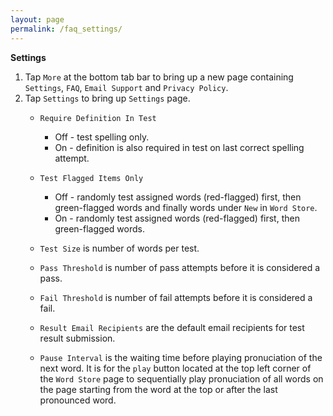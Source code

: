 ```yaml
---
layout: page
permalink: /faq_settings/
---
```

**Settings**
1. Tap `More` at the bottom tab bar to bring up a new page containing `Settings`, `FAQ`, `Email Support` and `Privacy Policy`.
1. Tap `Settings` to bring up `Settings` page.
    * `Require Definition In Test`
        * Off - test spelling only.
        * On - definition is also required in test on last correct spelling attempt.
    * `Test Flagged Items Only`
        * Off - randomly test assigned words (red-flagged) first, then green-flagged words and finally words under `New` in `Word Store`.
        * On - randomly test assigned words (red-flagged) first, then green-flagged words.
    * `Test Size` is number of words per test.
    * `Pass Threshold` is number of pass attempts before it is considered a pass.
    * `Fail Threshold` is number of fail attempts before it is considered a fail.

    * `Result Email Recipients` are the default email recipients for test result submission.

    * `Pause Interval` is the waiting time before playing pronuciation of the next word. It is for the `play` button located at the top left corner of the `Word Store` page to sequentially play pronuciation of all words on the page starting from the word at the top or after the last pronounced word.
